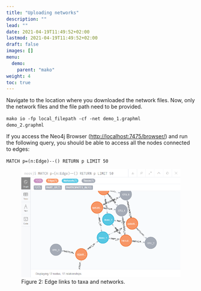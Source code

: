 ```yaml
---
title: "Uploading networks"
description: ""
lead: ""
date: 2021-04-19T11:49:52+02:00
lastmod: 2021-04-19T11:49:52+02:00
draft: false
images: []
menu: 
  demo:
    parent: "mako"
weight: 4
toc: true
---
```


Navigate to the location where you downloaded the network files. Now, only the network files and the file path need to be provided. 

<code>mako io -fp local_filepath -cf -net demo_1.graphml demo_2.graphml</code>

If you access the Neo4j Browser (<a href="http://localhost:7475/browser/">http://localhost:7475/browser/</a>) and run the following query, you should be able to access all the nodes connected to edges:

<code>MATCH p=(n:Edge)--() RETURN p LIMIT 50</code>

<figure>
  <img src="/images/demo_2.PNG" alt="Edge links to taxa and networks." width="600"> 
  <figcaption>Figure 2: Edge links to taxa and networks.</figcaption>
</figure>

